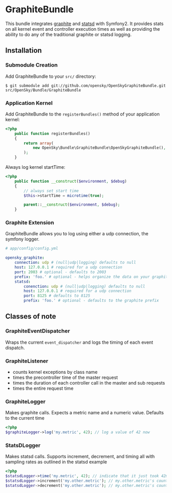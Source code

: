 # GraphiteBundle

This bundle integrates [graphite](https://launchpad.net/graphite) and [statsd](https://github.com/etsy/statsd) with Symfony2. It provides stats on all kernel event and controller execution times as well as providing  the ability to do any of the traditional graphite or statsd logging.

## Installation

### Submodule Creation

Add GraphiteBundle to your `src/` directory:

    $ git submodule add git://github.com/opensky/OpenSkyGraphiteBundle.git src/OpenSky/Bundle/GraphiteBundle

### Application Kernel

Add GraphiteBundle to the `registerBundles()` method of your application kernel:

```php
<?php
    public function registerBundles()
    {
        return array(
            new OpenSky\Bundle\GraphiteBundle\OpenSkyGraphiteBundle(),
        );
    }
```

Always log kernel startTime:

```php
<?php
    public function __construct($environment, $debug)
    {
        // always set start time
        $this->startTime = microtime(true);

        parent::__construct($environment, $debug);
    }
```

### Graphite Extension

GraphiteBundle allows you to log using either a udp connection, the symfony logger.

```yml
# app/config/config.yml

opensky_graphite:
    connection: udp # (null|udp|logging) defaults to null
    host: 127.0.0.1 # required for a udp connection
    port: 2003 # optional - defaults to 2003
    prefix: 'foo.' # optional - helps organize the data on your graphite server, automatically fills in statsd.prefix
    statsd:
        conenction: udp # (null|udp|logging) defaults to null
        host: 127.0.0.1 # required for a udp connection
        port: 8125 # defaults to 8125
        prefix: 'foo.' # optional - defaults to the graphite prefix
```
## Classes of note

### GraphiteEventDispatcher
Wraps the current `event_dispatcher` and logs the timing of each event dispatch. 

### GraphiteListener
* counts kernel exceptions by class name
* times the precontroller time of the master request
* times the duration of each controller call in the master and sub requests
* times the entire request time

### GraphiteLogger
Makes graphite calls. Expects a metric name and a numeric value. Defaults to the current time
```php
<?php
$graphiteLogger->log('my.metric', 42); // log a value of 42 now
```

### StatsDLogger
Makes statsd calls. Supports increment, decrement, and timing all with sampling rates as outlined in the statsd example 
```php
<?php
$statsdLogger->time('my.metric', 42); // indicate that it just took 42ms to run my.metric
$statsdLogger->increment('my.other.metric'); // my.other.metric's count just went up by one
$statsdLogger->decrement('my.other.metric'); // my.other.metric's count just went down by one
```